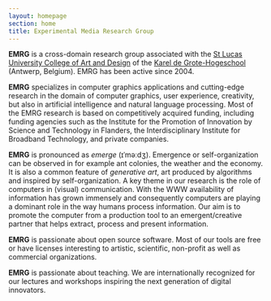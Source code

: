 ```yaml
---
layout: homepage
section: home
title: Experimental Media Research Group
---
```

**EMRG** is a cross-domain research group associated with the [St Lucas University College of Art and Design](http://www.sintlucasantwerpen.be/) of the [Karel de Grote-Hogeschool](http://www.kdg.be) (Antwerp, Belgium). EMRG has been active since 2004.

**EMRG** specializes in computer graphics applications and cutting-edge research in the domain of computer graphics, user experience, creativity, but also in artificial intelligence and natural language processing. Most of the EMRG research is based on competitively acquired funding, including funding agencies such as the Institute for the Promotion of Innovation by Science and Technology in Flanders, the Interdisciplinary Institute for Broadband Technology, and private companies.

**EMRG** is pronounced as _emerge_ (ɪˈməːdʒ). Emergence or self-organization can be observed in for example ant colonies, the weather and the economy. It is also a common feature of _generative art_, art produced by algorithms and inspired by self-organization. A key theme in our research is the role of computers in (visual) communication. With the WWW availability of information has grown immensely and consequently computers are playing a dominant role in the way humans process information. Our aim is to promote the computer from a production tool to an emergent/creative partner that helps extract, process and present information.

**EMRG** is passionate about open source software. Most of our tools are free or have licenses interesting to artistic, scientific, non-profit as well as commercial organizations.

**EMRG** is passionate about teaching. We are internationally recognized for our lectures and workshops inspiring the next generation of digital innovators.